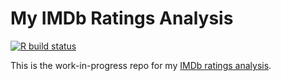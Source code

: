 
<!-- README.md is generated from README.Rmd. Please edit that file -->

# My IMDb Ratings Analysis

<!-- badges: start -->

[![R build
status](https://github.com/mcanouil/imdb_ratings/workflows/render-analysis/badge.svg)](https://github.com/mcanouil/imdb_ratings/actions)
<!-- badges: end -->

This is the work-in-progress repo for my [IMDb ratings
analysis](https://mcanouil.github.io/imdb_ratings).
